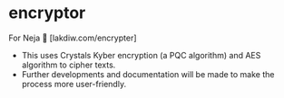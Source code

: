 # encryptor
For Neja 💖
[lakdiw.com/encrypter]

- This uses Crystals Kyber encryption (a PQC algorithm) and AES algorithm to cipher texts. 
- Further developments and documentation will be made to make the process more user-friendly. 
